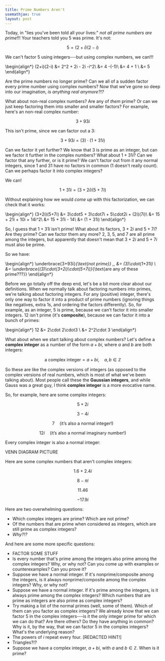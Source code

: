 ```yaml
---
title: Prime Numbers Aren't
usemathjax: true
layout: post
---
```



Today, in "lies you've been told all your lives:" *not all prime numbers are prime*!!! Your teachers told you $5$ was prime. It's not:

$$5 = (2+i)(2-i)$$

We can't factor $5$ using integers---but using complex numbers, we can!!!

\begin{align*}
(2+i)(2-i) &= 2^2 + 2i - 2i -i^2\\
&= 4 -(-1)\\
&= 4 + 1 \\
&= 5
\end{align*}

Are the prime numbers no longer prime? Can we all of a sudden factor every prime number using complex numbers? Now that we've gone so deep into our imagination, *is anything  real anymore?!?*

What about non-real complex numbers? Are any of *them* prime? Or can we just keep factoring them into smaller and smaller factors? For example, here's an non-real complex number:

$$3+93i$$

This isn't prime, since we can factor out a $3$:

$$3 + 93i = (3)\cdot(1+31i)$$

Can we factor it yet further? We know that $3$ is prime as an integer, but can we factor it further in the complex numbers? What about $1+31i$? Can we factor that any further, or is it prime? We can't factor out from it any normal integers, since $1$ and $31$ have no factors in common ($1$ doesn't really count). Can we perhaps factor it into complex integers? 

We can! 

$$1+31i = (3+2i)(5+7i)$$

Without explaining how we would *come up* with this factorization, we can check that it works:

\begin{align*}
(3+2i)(5+7i) &= 3\cdot5 + 3\cdot7i + 5\cdot2i + (2i)(7i)\\
&= 15 + 21i + 10i + 14i^2\\
&= 15 + 31i - 14\\
&= (1 + 31i)
\end{align*}

So, I guess that $1+31i$ isn't prime! What about its factors, $3+2i$ and $5+7i$? Are they prime? Can we factor them any more? $2$, $3$, $5$, and $7$ are all prime among the integers, but apparently that doesn't mean that $3+2i$ and $5+7i$ must also be prime.

So we have:

\begin{align*}
\underbrace{3+93i}_{\text{not prime}} \,\, &= (3)\cdot(1+31i) \\
&= \underbrace{(3)\cdot(3+2i)\cdot(5+7i)}_{\text{are any of these prime???}}
\end{align*}

Before we go totally off the deep end, let's be a bit more clear about our definitions. When we normally talk about factoring numbers into primes, we're talking about factoring integers. For any (positive) integer, there's only one way to factor it into a product of prime numbers (ignoring things like negatives, extra $1$s, and ordering the factors differently). So, for example, as an integer, $5$ is prime, because we can't factor it into smaller integers. $12$ isn't prime (it's **composite**), because we can factor it into a bunch of primes:

\begin{align*}
12 &= 2\cdot 2\cdot3 \\
&= 2^2\cdot 3
\end{align*}

What about when we start talking about complex numbers? Let's define a **complex integer** as a number of the form $a+bi$, where $a$ and $b$ are both integers:

$$\text{a complex integer} = a + bi, \quad a,b\in \mathbb{Z}$$

So these are like the complex versions of integers (as opposed to the complex versions of real numbers, which is most of what we've been talking about). Most people call these the **Gaussian integers**, and while Gauss was a great guy, I think **complex integer** is a more evocative name. 

So, for example, here are some complex integers:

$$5+2i$$

$$3-4i$$

$$7\quad \text{(it's also a normal integer!)}$$

$$12i\quad \text{(it's also a normal imaginary number!)}$$

Every complex integer is also a normal integer:

VENN DIAGRAM PICTURE

Here are some complex numbers that aren't complex integers:

$$1.6 + 2.4i$$

$$8 - \pi i$$

$$11.46$$

$$-17.9i$$

Here are two overwhelming questions:

* Which complex integers are prime? Which are not prime?
* Of the numbers that are prime when considered as integers, which are still prime as complex integers?
* *Why?!?*

And here are some more specific questions:

* FACTOR SOME STUFF
* Is every number that's prime among the integers also prime among the complex integers? Why, or why not? Can you come up with examples or counterexamples? Can you prove it?
* Suppose we have a normal integer. If it's nonprime/composite among the integers, is it always nonprime/composite among the complex integers? Why, or why not?
* Suppose we have a normal integer. If it's prime among the integers, is it always prime among the complex integers? Which numbers that are prime as integers are also prime as complex integers?
* Try making a list of the normal primes (well, some of them). Which of them can you factor as complex integers? We already know that we can factor $5$ in the complex integers---is it the only integer prime for which we can do that? Are there others? Do they have anything in common? Why is it, by the way, that we can factor $5$ in the complex integers? What's the underlying reason? 
* The powers of $i$ repeat every four. [REDACTED HINT!] <!-- In other words, if we want to simplify $i^n$, all we have to do is find the remainder of $n$ when it's divided by $4$. Think about the primes that aren't prime as complex integers---what's their remainder when divided by $4$? -->
* Triangles?!?
* Suppose we have a complex integer, $a+bi$, with $a$ and $b\in \mathbb{Z}$. When is it prime?

